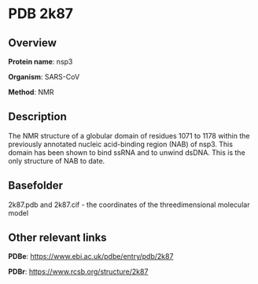 # PDB 2k87

## Overview

**Protein name**: nsp3

**Organism**: SARS-CoV

**Method**: NMR

## Description

The NMR structure of a globular domain of residues 1071 to 1178 within the previously annotated nucleic acid-binding region (NAB) of nsp3. This domain has been shown to bind ssRNA and to unwind dsDNA. This is the only structure of NAB to date.

## Basefolder

2k87.pdb and 2k87.cif - the coordinates of the threedimensional molecular model



## Other relevant links 
**PDBe**:  https://www.ebi.ac.uk/pdbe/entry/pdb/2k87
 
**PDBr**: https://www.rcsb.org/structure/2k87 
